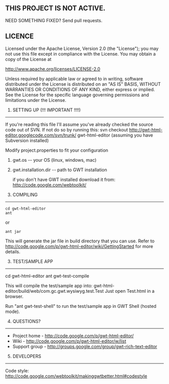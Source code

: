 THIS PROJECT IS NOT ACTIVE.
-------------------------------------------------------------------------------
NEED SOMETHING FIXED? Send pull requests.

LICENCE
-------------------------------------------------------------------------------

Licensed under the Apache License, Version 2.0 (the "License"); you may not
use this file except in compliance with the License. You may obtain a copy of
the License at

http://www.apache.org/licenses/LICENSE-2.0

Unless required by applicable law or agreed to in writing, software
distributed under the License is distributed on an "AS IS" BASIS, WITHOUT
WARRANTIES OR CONDITIONS OF ANY KIND, either express or implied. See the
License for the specific language governing permissions and limitations under
the License.

1. SETTING UP (!!! IMPORTANT !!!!)
-------------------------------------------------------------------------------

If you're reading this file I'll assume you've already checked the source code out of SVN.
If not do so by running this:
  svn checkout http://gwt-html-editor.googlecode.com/svn/trunk/ gwt-html-editor
(assuming you have Subversion installed)

Modify project.properties to fit your configuration
  1. gwt.os -- your OS (linux, windows, mac)
  2. gwt.installation.dir -- path to GWT installation
  
     if you don't have GWT installed download it from:
     http://code.google.com/webtoolkit/
     


2. COMPILING
-------------------------------------------------------------------------------


    cd gwt-html-editor
    ant
 
or 

    ant jar

This will generate the jar file in build directory that you can use. 
Refer to http://code.google.com/p/gwt-html-editor/wiki/GettingStarted for more details.


3. TEST/SAMPLE APP
-------------------------------------------------------------------------------

cd gwt-html-editor
ant gwt-test-compile

This will compile the test/sample app into:
  gwt-html-editor/build/web/com.gc.gwt.wysiwyg.test.Test
Just open Test.html in a browser.

Run "ant gwt-test-shell" to run the test/sample app in GWT Shell (hosted mode).

4. QUESTIONS?
-------------------------------------------------------------------------------

 * Project home - http://code.google.com/p/gwt-html-editor/
 * Wiki - http://code.google.com/p/gwt-html-editor/w/list
 * Support group - http://groups.google.com/group/gwt-rich-text-editor

5. DEVELOPERS
-------------------------------------------------------------------------------

Code style:
 http://code.google.com/webtoolkit/makinggwtbetter.html#codestyle
